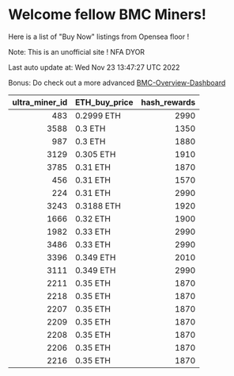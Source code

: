 # Welcome fellow BMC Miners!
Here is a list of "Buy Now" listings from Opensea floor !

Note: This is an unofficial site ! NFA DYOR

Last auto update at: Wed Nov 23 13:47:27 UTC 2022

Bonus: Do check out a more advanced [BMC-Overview-Dashboard](https://dune.com/defifunk/BMC-Overview-Dashboard)


|   ultra_miner_id | ETH_buy_price   |   hash_rewards |
|-----------------:|:----------------|---------------:|
|              483 | 0.2999 ETH      |           2990 |
|             3588 | 0.3 ETH         |           1350 |
|              987 | 0.3 ETH         |           1880 |
|             3129 | 0.305 ETH       |           1910 |
|             3785 | 0.31 ETH        |           1870 |
|              456 | 0.31 ETH        |           1570 |
|              224 | 0.31 ETH        |           2990 |
|             3243 | 0.3188 ETH      |           1920 |
|             1666 | 0.32 ETH        |           1900 |
|             1982 | 0.33 ETH        |           2990 |
|             3486 | 0.33 ETH        |           2990 |
|             3396 | 0.349 ETH       |           2010 |
|             3111 | 0.349 ETH       |           2990 |
|             2211 | 0.35 ETH        |           1870 |
|             2218 | 0.35 ETH        |           1870 |
|             2207 | 0.35 ETH        |           1870 |
|             2209 | 0.35 ETH        |           1870 |
|             2208 | 0.35 ETH        |           1870 |
|             2206 | 0.35 ETH        |           1870 |
|             2216 | 0.35 ETH        |           1870 |